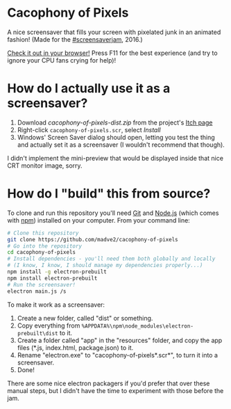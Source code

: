 # Cacophony of Pixels
A nice screensaver that fills your screen with pixelated junk in an animated fashion! (Made for the [#screensaverjam](https://itch.io/jam/screensaverjam), 2016.)

[Check it out in your browser!](http://madve2.github.io/cacophony-of-pixels/)
Press F11 for the best experience (and try to ignore your CPU fans crying for help)!

# How do I actually use it as a screensaver?

1. Download *cacophony-of-pixels-dist.zip* from the project's [Itch page](http://madve2.itch.io/cacophony-of-pixels)
2. Right-click ```cacophony-of-pixels.scr```, select *Install*
3. Windows' Screen Saver dialog should open, letting you test the thing and actually set it as a screensaver (I wouldn't recommend that though).

I didn't implement the mini-preview that would be displayed inside that nice CRT monitor image, sorry.

# How do I "build" this from source?

To clone and run this repository you'll need [Git](https://git-scm.com) and [Node.js](https://nodejs.org/en/download/) (which comes with [npm](http://npmjs.com)) installed on your computer. From your command line:
```bash
# Clone this repository
git clone https://github.com/madve2/cacophony-of-pixels
# Go into the repository
cd cacophony-of-pixels
# Install dependencies - you'll need them both globally and locally
# (I know, I know, I should manage my dependencies properly...)
npm install -g electron-prebuilt
npm install electron-prebuilt
# Run the screensaver!
electron main.js /s
```

To make it work as a screensaver:

1. Create a new folder, called "dist" or something.
2. Copy everything from ```%APPDATA%\npm\node_modules\electron-prebuilt\dist``` to it.
3. Create a folder called "app" in the "resources" folder, and copy the app files (*.js, index.html, package.json) to it.
4. Rename "electron.exe" to "cacophony-of-pixels*.scr*", to turn it into a screensaver.
5. Done!

There are some nice electron packagers if you'd prefer that over these manual steps, but I didn't have the time to experiment with those before the jam.